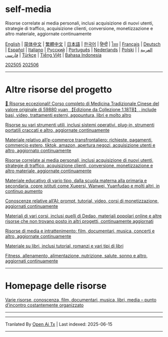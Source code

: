 # self-media
Risorse correlate ai media personali, inclusi acquisizione di nuovi utenti, strategie di traffico, acquisizione clienti, conversione, monetizzazione e altro materiale, aggiornate continuamente

[English](https://openaitx.github.io/view.html?user=mswnlz&project=self-media&lang=en) | [简体中文](https://openaitx.github.io/view.html?user=mswnlz&project=self-media&lang=zh-CN) | [繁體中文](https://openaitx.github.io/view.html?user=mswnlz&project=self-media&lang=zh-TW) | [日本語](https://openaitx.github.io/view.html?user=mswnlz&project=self-media&lang=ja) | [한국어](https://openaitx.github.io/view.html?user=mswnlz&project=self-media&lang=ko) | [हिन्दी](https://openaitx.github.io/view.html?user=mswnlz&project=self-media&lang=hi) | [ไทย](https://openaitx.github.io/view.html?user=mswnlz&project=self-media&lang=th) | [Français](https://openaitx.github.io/view.html?user=mswnlz&project=self-media&lang=fr) | [Deutsch](https://openaitx.github.io/view.html?user=mswnlz&project=self-media&lang=de) | [Español](https://openaitx.github.io/view.html?user=mswnlz&project=self-media&lang=es) | [Italiano](https://openaitx.github.io/view.html?user=mswnlz&project=self-media&lang=it) | [Русский](https://openaitx.github.io/view.html?user=mswnlz&project=self-media&lang=ru) | [Português](https://openaitx.github.io/view.html?user=mswnlz&project=self-media&lang=pt) | [Nederlands](https://openaitx.github.io/view.html?user=mswnlz&project=self-media&lang=nl) | [Polski](https://openaitx.github.io/view.html?user=mswnlz&project=self-media&lang=pl) | [العربية](https://openaitx.github.io/view.html?user=mswnlz&project=self-media&lang=ar) | [فارسی](https://openaitx.github.io/view.html?user=mswnlz&project=self-media&lang=fa) | [Türkçe](https://openaitx.github.io/view.html?user=mswnlz&project=self-media&lang=tr) | [Tiếng Việt](https://openaitx.github.io/view.html?user=mswnlz&project=self-media&lang=vi) | [Bahasa Indonesia](https://openaitx.github.io/view.html?user=mswnlz&project=self-media&lang=id)



[202505](https://raw.githubusercontent.com/mswnlz/self-media/main/202505.md)
[202506](https://raw.githubusercontent.com/mswnlz/self-media/main/202506.md)

---------------
# Altre risorse del progetto

[🎁 Risorse eccezionali! Corso completo di Medicina Tradizionale Cinese del valore originale di 59880 yuan 【Edizione da Collezione 1.18TB】, include basi, video, trattamenti esterni, agopuntura, libri e molto altro](https://github.com/mswnlz/chinese-traditional)

[Risorse su vari strumenti utili, inclusi sistemi operativi, plug-in, strumenti portatili craccati e altro, aggiornate continuamente](https://github.com/mswnlz/tools)

[Materiale relativo all’e-commerce transfrontaliero: richieste, pagamenti, commercio estero, tiktok, amazon, apertura negozi, acquisizione utenti e altro, aggiornato continuamente](https://github.com/mswnlz/cross-border)

[Risorse correlate ai media personali, inclusi acquisizione di nuovi utenti, strategie di traffico, acquisizione clienti, conversione, monetizzazione e altro materiale, aggiornate continuamente](https://github.com/mswnlz/self-media)

[Materiale educativo di vario tipo, dalla scuola materna alla primaria e secondaria, copre istituti come Xueersi, Wanwei, Yuanfudao e molti altri, in continuo aumento](https://github.com/mswnlz/edu-knowlege)

[Conoscenze relative all’AI: prompt, tutorial, video, corsi di monetizzazione, aggiornati continuamente](https://github.com/mswnlz/AIknowledge)

[Materiali di vari corsi, inclusi quelli di Dedao, materiali popolari online e altre risorse che non trovano posto in altri progetti, continuamente aggiornati](https://github.com/mswnlz/curriculum)

[Risorse di media e intrattenimento: film, documentari, musica, concerti e altro, aggiornate continuamente](https://github.com/mswnlz/movies)

[Materiale su libri, inclusi tutorial, romanzi e vari tipi di libri](https://github.com/mswnlz/book)

[Fitness, allenamento, alimentazione, nutrizione, salute, sonno e altro, aggiornati continuamente](https://github.com/mswnlz/healthy)

---------------

# Homepage delle risorse
[Varie risorse, conoscenza, film, documentari, musica, libri, media – punto d’incontro costantemente organizzato](https://github.com/mswnlz)

---------------

---

Tranlated By [Open Ai Tx](https://github.com/OpenAiTx/OpenAiTx) | Last indexed: 2025-06-15

---
